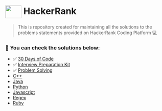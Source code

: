 # <img align="center" src="https://cdn.jsdelivr.net/npm/simple-icons@3.0.1/icons/hackerrank.svg" height="40" width="50" background="green"/> HackerRank 

> This is repository created for maintaining all the solutions  to the problems statements provided on HackerRank Coding Platform :computer:


### :green_heart: You can check the solutions below:

- :white_check_mark: [30 Days of Code]()
- :white_check_mark: [Interview Preparation Kit]()
- :white_check_mark: [Problem Solving]()
- [C++]()
- [Java]()
- [Python]()
- [Javascript]()
- [Regex]()
- [Ruby]()